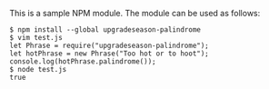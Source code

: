 This is a sample NPM module.
The module can be used as follows:

```
$ npm install --global upgradeseason-palindrome
$ vim test.js
let Phrase = require("upgradeseason-palindrome");
let hotPhrase = new Phrase("Too hot or to hoot");
console.log(hotPhrase.palindrome());
$ node test.js
true
```
